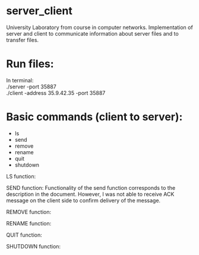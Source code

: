 # server_client
University Laboratory from course in computer networks. Implementation of server and client to communicate information about server files and to transfer files.

# Run files:
In terminal:<br />
./server -port 35887 <br />
./client -address 35.9.42.35 -port 35887 <br />

# Basic commands (client to server):
- ls
- send
- remove
- rename
- quit
- shutdown

LS function:

SEND function:
Functionality of the send function corresponds to the description in the document. However, I was not able to receive ACK message on the client side to confirm delivery of the message.

REMOVE function:

RENAME function:

QUIT function:

SHUTDOWN function:
